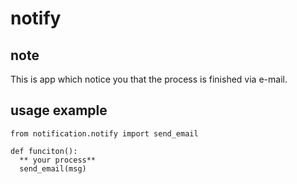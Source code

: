 # notify

## note
This is app which notice you that the process is finished via e-mail.

## usage example

```
from notification.notify import send_email

def funciton():
  ** your process**
  send_email(msg)
```
